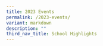 ```yaml
---
title: 2023 Events
permalink: /2023-events/
variant: markdown
description: ""
third_nav_title: School Highlights
---
```

